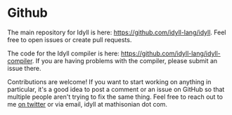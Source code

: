 
# Github

The main repository for Idyll is here: https://github.com/idyll-lang/idyll. Feel free to 
open issues or create pull requests. 

The code for the Idyll compiler is here: https://github.com/idyll-lang/idyll-compiler. If you are
having problems with the compiler, please submit an issue there.

Contributions are welcome! If you want to start working on anything in particular, it's a good idea to
post a comment or an issue on GitHub so that multiple people aren't trying to fix the same thing. Feel 
free to reach out to me [on twitter](https://twitter.com/mathisonian) or via email, idyll at mathisonian dot com.
